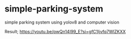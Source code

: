 # simple-parking-system
simple parking system using yolov8 and computer vision

Result;
https://youtu.be/pwQn14I99_E?si=gfC1Ijvfq7WlZKXX
